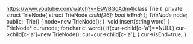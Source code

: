 https://www.youtube.com/watch?v=EsWBGoAdm4I
​
​
​
​
​
class Trie {
​
private:
​
struct TrieNode{
struct TrieNode *child[26];
bool isEnd;
};
TrieNode* node;
public:
​
Trie() {
node=new TrieNode();
}
​
void insert(string word) {
TrieNode* cur=node;
for(char c: word){
if(cur->child[c-'a']==NULL) cur->child[c-'a']=new TrieNode();
cur=cur->child[c-'a'];
}
cur->isEnd=true;
}